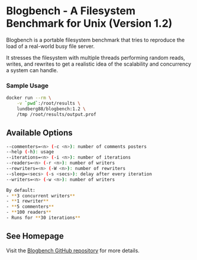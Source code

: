 # Blogbench - A Filesystem Benchmark for Unix (Version 1.2)

Blogbench is a portable filesystem benchmark that tries to reproduce the load of a real-world busy file server.

It stresses the filesystem with multiple threads performing random reads, writes, and rewrites to get a realistic idea of the scalability and concurrency a system can handle.

### Sample Usage

```bash
docker run --rm \
    -v `pwd`:/root/results \
    lundberg88/blogbench:1.2 \
    /tmp /root/results/output.prof
```

## Available Options
```bash
--commenters=<n> (-c <n>): number of comments posters
--help (-h): usage
--iterations=<n> (-i <n>): number of iterations
--readers=<n> (-r <n>): number of writers
--rewriters=<n> (-W <n>): number of rewriters
--sleep=<secs> (-s <secs>): delay after every iteration
--writers=<n> (-w <n>): number of writers
```

```bash
By default:
- **3 concurrent writers**  
- **1 rewriter**  
- **5 commenters**  
- **100 readers**  
- Runs for **30 iterations**
```

## See Homepage

Visit the [Blogbench GitHub repository](https://github.com/jedisct1/Blogbench) for more details.
